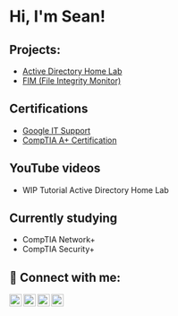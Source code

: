 <h1>Hi, I'm Sean! </h1>

<h2>Projects:</h2>

  - [Active Directory Home Lab](https://github.com/EverydaySean/ActiveDirectoryLab)
  - [FIM (File Integrity Monitor)](https://github.com/EverydaySean/LABURL)

<h2>Certifications </h2>

- [Google IT Support](https://www.credly.com/badges/0d12f273-289a-4c8f-a225-8cfed4984d38/public_url)
- [CompTIA A+ Certification](https://www.credly.com/badges/d11ac469-31c5-444e-83b4-cc3fc235a221/public_url)

<h2>YouTube videos</h2>

- WIP Tutorial Active Directory Home Lab

<h2>Currently studying</h2>

- CompTIA Network+
- CompTIA Security+

<h2> 🤳 Connect with me:</h2>

[<img align="left" alt="SeanBarrett | YouTube" width="22px" src="https://cdn.jsdelivr.net/npm/simple-icons@v3/icons/youtube.svg" />][youtube]
[<img align="left" alt="SeanBarrett | Twitter" width="22px" src="https://cdn.jsdelivr.net/npm/simple-icons@v3/icons/twitter.svg" />][twitter]
[<img align="left" alt="SeanBarrett | LinkedIn" width="22px" src="https://cdn.jsdelivr.net/npm/simple-icons@v3/icons/linkedin.svg" />][linkedin]
[<img align="left" alt="SeanBarrett | Instagram" width="22px" src="https://cdn.jsdelivr.net/npm/simple-icons@v3/icons/instagram.svg" />][instagram]

[twitter]: https://twitter.com/Everydaysean
[youtube]: https://www.youtube.com/c/SeanBarrett8223
[instagram]: https://www.instagram.com/seanbarrett82/
[linkedin]: https://www.linkedin.com/in/sean-barrett-b1330a276/

